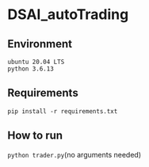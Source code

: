 # DSAI_autoTrading

## Environment
```
ubuntu 20.04 LTS
python 3.6.13
```
## Requirements
```
pip install -r requirements.txt
```
## How to run
`python trader.py`(no arguments needed)